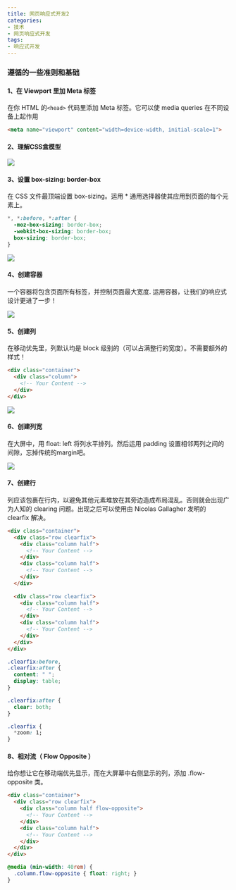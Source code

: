 ```yaml
---
title: 网页响应式开发2
categories:
- 技术
- 网页响应式开发
tags:
- 响应式开发
---
```


### 遵循的一些准则和基础

#### 1、在 Viewport 里加 Meta 标签

在你 HTML 的`<head>` 代码里添加 Meta 标签。它可以使 media queries 在不同设备上起作用

```html
<meta name="viewport" content="width=device-width, initial-scale=1">
```
<!--more-->

#### 2、理解CSS盒模型

![](https://ws1.sinaimg.cn/large/006c6oKBgy1fs9n0y0deej30vp0gkdgt.jpg)

#### 3、设置 box-sizing: border-box

在 CSS 文件最顶端设置 box-sizing。运用 * 通用选择器使其应用到页面的每个元素上。
```css
*, *:before, *:after {
  -moz-box-sizing: border-box;
  -webkit-box-sizing: border-box;
  box-sizing: border-box;
}
```

![](https://ws1.sinaimg.cn/large/006c6oKBgy1fs9n2ve35yj30t00eeq3g.jpg)


#### 4、创建容器

一个容器将包含页面所有标签，并控制页面最大宽度. 运用容器，让我们的响应式设计更进了一步！


![](https://ws1.sinaimg.cn/large/006c6oKBgy1fs9n3xzf37j30m106ymx5.jpg)


#### 5、创建列

在移动优先里，列默认均是 block 级别的（可以占满整行的宽度）。不需要额外的样式！

```html
<div class="container">
  <div class="column">
    <!-- Your Content -->
  </div>
</div>
```
![](https://ws1.sinaimg.cn/large/006c6oKBgy1fs9n5xppdnj30tq0c2mx5.jpg)

#### 6、创建列宽

在大屏中，用 float: left 将列水平排列。然后运用 padding 设置相邻两列之间的间隙，忘掉传统的margin吧。

![](https://ws1.sinaimg.cn/large/006c6oKBgy1fs9n71m3n1j30md0kd3z9.jpg)


#### 7、创建行

列应该包裹在行内，以避免其他元素堆放在其旁边造成布局混乱。否则就会出现广为人知的 clearing 问题。出现之后可以使用由 Nicolas Gallagher 发明的 clearfix 解决。

```html
<div class="container">
  <div class="row clearfix">
    <div class="column half">
      <!-- Your Content -->
    </div>
    <div class="column half">
      <!-- Your Content -->
    </div>
  </div>
  
  <div class="row clearfix">
    <div class="column half">
      <!-- Your Content -->
    </div>
    <div class="column half">
      <!-- Your Content -->
    </div>
  </div>
</div>
```

```css
.clearfix:before,
.clearfix:after {
  content: " ";
  display: table;
}

.clearfix:after {
  clear: both;
}

.clearfix {
  *zoom: 1;
}
```


#### 8、相对流（ Flow Opposite ）

给你想让它在移动端优先显示，而在大屏幕中右侧显示的列，添加 .flow-opposite 类。

```html
<div class="container">
  <div class="row clearfix">
    <div class="column half flow-opposite">
      <!-- Your Content -->
    </div>
    <div class="column half">
      <!-- Your Content -->
    </div>
  </div>
</div>

```

```css
@media (min-width: 40rem) {
  .column.flow-opposite { float: right; }
}
```